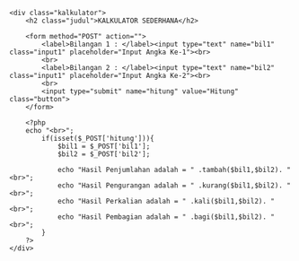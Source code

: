 <!DOCTYPE html>
<html lang="en">
<head>
    <meta charset="UTF-8">
    <meta http-equiv="X-UA-Compatible" content="IE=edge">
    <meta name="viewport" content="width=device-width, initial-scale=1.0">
    <link rel="stylesheet" href="style.css">
    <title>TUGAS 5</title>

</head>
<body>
    <?php
    function tambah ($x, $y){
        $a = $x + $y;
        return $a;
    }
    function kurang ($x, $y){
        $a = $x - $y;
        return $a;
    }
    function kali ($x, $y){
        $a = $x * $y;
        return $a;
    }
    function bagi ($x, $y){
        $a = ($y !=0) ? $x/$y : 0;
        return $a;
    }
    ?>

    <div class="kalkulator">
        <h2 class="judul">KALKULATOR SEDERHANA</h2>

        <form method="POST" action="">
            <label>Bilangan 1 : </label><input type="text" name="bil1" class="input1" placeholder="Input Angka Ke-1"><br>
            <br>
            <label>Bilangan 2 : </label><input type="text" name="bil2" class="input1" placeholder="Input Angka Ke-2"><br>
            <br>
            <input type="submit" name="hitung" value="Hitung" class="button">
        </form>

        <?php
        echo "<br>";
            if(isset($_POST['hitung'])){
                $bil1 = $_POST['bil1'];
                $bil2 = $_POST['bil2'];

                echo "Hasil Penjumlahan adalah = " .tambah($bil1,$bil2). "<br>";
                echo "Hasil Pengurangan adalah = " .kurang($bil1,$bil2). "<br>";
                echo "Hasil Perkalian adalah = " .kali($bil1,$bil2). "<br>";
                echo "Hasil Pembagian adalah = " .bagi($bil1,$bil2). "<br>";
            }
        ?>
    </div>
</body>
</html>
